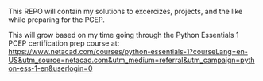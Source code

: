 This REPO will contain my solutions to excercizes, projects, and the like while preparing for the PCEP. 

This will grow based on my time going through the Python Essentials 1 PCEP certification prep course at: https://www.netacad.com/courses/python-essentials-1?courseLang=en-US&utm_source=netacad.com&utm_medium=referral&utm_campaign=python-ess-1-en&userlogin=0
